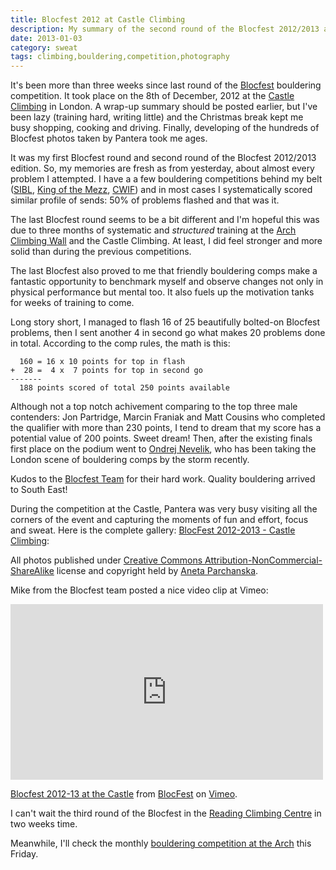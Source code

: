 ```yaml
---
title: Blocfest 2012 at Castle Climbing
description: My summary of the second round of the Blocfest 2012/2013 at the Castle Climbing in London.
date: 2013-01-03
category: sweat
tags: climbing,bouldering,competition,photography
---
```


It's been more than three weeks since last round of the [Blocfest](http://www.blocfest.co.uk/)
bouldering competition. It took place on the 8th of December, 2012 
at the [Castle Climbing](http://www.castle-climbing.co.uk/) in London.
A wrap-up summary should be posted earlier, but I've been lazy (training hard,
writing little) and the Christmas break kept me busy shopping, cooking and driving.
Finally, developing of the hundreds of Blocfest photos taken by Pantera took me ages.

It was my first Blocfest round and second round of the Blocfest 2012/2013 edition.
So, my memories are fresh as from yesterday, about almost every problem I attempted.
I have a a few bouldering competitions behind my belt ([SIBL](http://www.sibl.co.uk/),
[King of the Mezz](http://www.flickr.com/photos/mloskot/sets/72157626413184741/), 
[CWIF](http://www.flickr.com/photos/mloskot/sets/72157629253489886/))
and in most cases I systematically scored similar profile of sends: 50% of problems
flashed and that was it.

The last Blocfest round seems to be a bit different and I'm hopeful this was
due to  three months of systematic and *structured* training at the 
[Arch Climbing Wall](http://archclimbingwall.com/) and the Castle Climbing.
At least, I did feel stronger and more solid than during the previous competitions.

The last Blocfest also proved to me that friendly bouldering comps make a fantastic
opportunity to benchmark myself and observe changes not only in physical performance
but mental too. It also fuels up the motivation tanks for weeks of training to come.

Long story short, I managed to flash 16 of 25 beautifully bolted-on Blocfest problems,
then I sent another 4 in second go what makes 20 problems done in total.
According to the comp rules, the math is this:

```
  160 = 16 x 10 points for top in flash
+  28 =  4 x  7 points for top in second go
-------
  188 points scored of total 250 points available
```

Although not a top notch achivement comparing to the top three male contenders:
Jon Partridge, Marcin Franiak and Matt Cousins who completed the qualifier with more
than 230 points, I tend to dream that my score has a potential value of 200 points.
Sweet dream! Then, after the existing finals first place on the podium went to
[Ondrej Nevelik](http://nevelik.name/), who has been taking the London scene of
bouldering comps by the storm recently.

Kudos to the [Blocfest Team](http://www.blocfest.co.uk/p/the-team.html) for their hard work. Quality bouldering arrived to South East!

During the competition at the Castle, Pantera was very busy visiting all the corners of the event
and capturing the moments of fun and effort, focus and sweat.
Here is the complete gallery: [BlocFest 2012-2013 - Castle Climbing](http://www.flickr.com/photos/mloskot/sets/72157632222490726/):

<style type="text/css">
#flickr_badge_wrapper_inline { float: left; width: 100%; }
#flickr_badge_wrapper_inline .flickr_badge_image { float: left; margin: 5px; }
</style>
<div id="flickr_badge_wrapper_inline">
    <script type="text/javascript" src="http://www.flickr.com/badge_code_v2.gne?show_name=1&count=7&display=random&size=s&layout=x&source=user_set&user=10646408%40N06&set=72157632222490726&context=in%2Fset-72157632222490726%2F"></script>
</div>

All photos published under [Creative Commons Attribution-NonCommercial-ShareAlike](http://creativecommons.org/) 
license and copyright held by [Aneta Parchanska](http://PanteraPhotography.com).

Mike from the Blocfest team posted a nice video clip at Vimeo:

<iframe src="http://player.vimeo.com/video/55946935" width="500" height="281" frameborder="0" webkitAllowFullScreen mozallowfullscreen allowFullScreen></iframe> <p><a href="http://vimeo.com/55946935">Blocfest 2012-13 at the Castle</a> from <a href="http://vimeo.com/user12439696">BlocFest</a> on <a href="http://vimeo.com">Vimeo</a>.</p>

I can't wait the third round of the Blocfest in the [Reading Climbing Centre](http://www.readingclimbingcentre.com/) in two weeks time.

Meanwhile, I'll check the monthly [bouldering competition at the Arch](http://archclimbingwall.com/boulder-competition/) this Friday.
